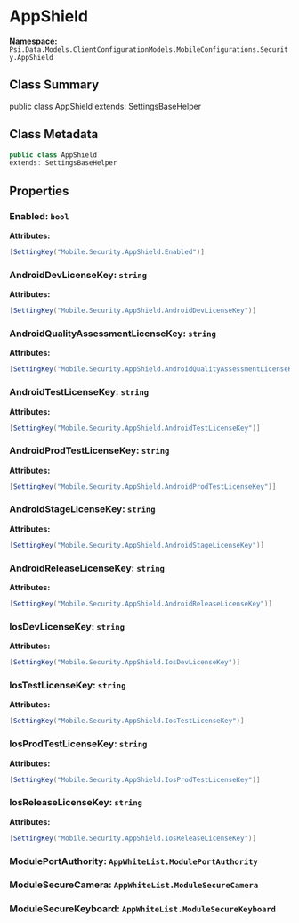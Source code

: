 # AppShield

**Namespace:** `Psi.Data.Models.ClientConfigurationModels.MobileConfigurations.Security.AppShield`

## Class Summary

public class AppShield
extends: SettingsBaseHelper

## Class Metadata

```typescript
public class AppShield
extends: SettingsBaseHelper
```

## Properties

### Enabled: `bool`

**Attributes:**
```csharp
[SettingKey("Mobile.Security.AppShield.Enabled")]
```

### AndroidDevLicenseKey: `string`

**Attributes:**
```csharp
[SettingKey("Mobile.Security.AppShield.AndroidDevLicenseKey")]
```

### AndroidQualityAssessmentLicenseKey: `string`

**Attributes:**
```csharp
[SettingKey("Mobile.Security.AppShield.AndroidQualityAssessmentLicenseKey")]
```

### AndroidTestLicenseKey: `string`

**Attributes:**
```csharp
[SettingKey("Mobile.Security.AppShield.AndroidTestLicenseKey")]
```

### AndroidProdTestLicenseKey: `string`

**Attributes:**
```csharp
[SettingKey("Mobile.Security.AppShield.AndroidProdTestLicenseKey")]
```

### AndroidStageLicenseKey: `string`

**Attributes:**
```csharp
[SettingKey("Mobile.Security.AppShield.AndroidStageLicenseKey")]
```

### AndroidReleaseLicenseKey: `string`

**Attributes:**
```csharp
[SettingKey("Mobile.Security.AppShield.AndroidReleaseLicenseKey")]
```

### IosDevLicenseKey: `string`

**Attributes:**
```csharp
[SettingKey("Mobile.Security.AppShield.IosDevLicenseKey")]
```

### IosTestLicenseKey: `string`

**Attributes:**
```csharp
[SettingKey("Mobile.Security.AppShield.IosTestLicenseKey")]
```

### IosProdTestLicenseKey: `string`

**Attributes:**
```csharp
[SettingKey("Mobile.Security.AppShield.IosProdTestLicenseKey")]
```

### IosReleaseLicenseKey: `string`

**Attributes:**
```csharp
[SettingKey("Mobile.Security.AppShield.IosReleaseLicenseKey")]
```

### ModulePortAuthority: `AppWhiteList.ModulePortAuthority`

### ModuleSecureCamera: `AppWhiteList.ModuleSecureCamera`

### ModuleSecureKeyboard: `AppWhiteList.ModuleSecureKeyboard`
